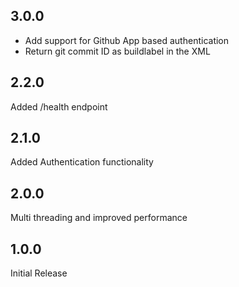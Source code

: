 ## 3.0.0

* Add support for Github App based authentication
* Return git commit ID as buildlabel in the XML

## 2.2.0

Added /health endpoint

## 2.1.0

Added Authentication functionality

## 2.0.0

Multi threading and improved performance

## 1.0.0

Initial Release

